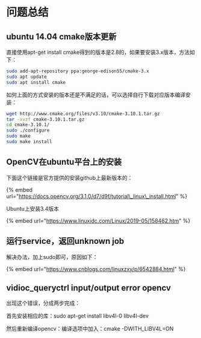 # 问题总结

## ubuntu 14.04 cmake版本更新

直接使用apt-get install cmake得到的版本是2.8的，如果要安装3.x版本，方法如下：

```bash
sudo add-apt-repository ppa:george-edison55/cmake-3.x
sudo apt update
sudo apt install cmake
```

如何上面的方式安装的版本还是不满足的话，可以选择自行下载对应版本编译安装：

```bash
wget http://www.cmake.org/files/v3.10/cmake-3.10.1.tar.gz
tar -xvzf cmake-3.10.1.tar.gz
cd cmake-3.10.1/
sudo ./configure
sudo make
sudo make install
```

## OpenCV在ubuntu平台上的安装

下面这个链接是官方提供的安装github上最新版本的：

{% embed url="https://docs.opencv.org/3.1.0/d7/d9f/tutorial\_linux\_install.html" %}

Ubuntu上安装3.4版本

{% embed url="https://www.linuxidc.com/Linux/2019-05/158462.htm" %}

## 运行service，返回unknown job

解决办法，加上sudo即可，原因如下：

{% embed url="https://www.cnblogs.com/linuxzxy/p/6542884.html" %}

## vidioc\_queryctrl input/output error opencv

出现这个错误，分成两步完成：

首先安装相应的库：sudo apt-get install libv4l-0 libv4l-dev

然后重新编译opencv：编译选项中加入：cmake -DWITH\_LIBV4L=ON









